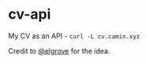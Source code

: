 # cv-api

My CV as an API - `curl -L cv.camin.xyz`

Credit to [@elgrove](https://github.com/elgrove) for the idea.
